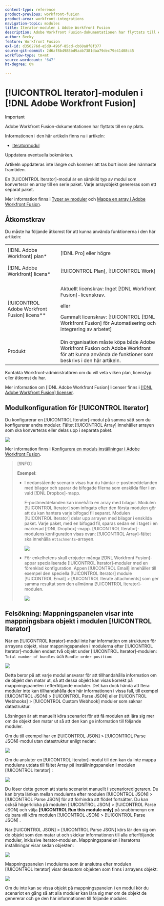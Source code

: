 ```yaml
---
content-type: reference
product-previous: workfront-fusion
product-area: workfront-integrations
navigation-topic: modules
title: Iterator-modulen i Adobe Workfront Fusion
description: Adobe Workfront Fusion-dokumentationen har flyttats till en ny plats. Den här artikeln har tagits bort, men innehåller en länk till den nya artikeln som innehåller den här funktionen.
author: Becky
feature: Workfront Fusion
exl-id: d356276d-e5d9-496f-85cd-cb60a8f8f377
source-git-commit: 2d6af8b4988bd9aab7381daa79dec79e41408c45
workflow-type: tm+mt
source-wordcount: '647'
ht-degree: 0%

---
```


# [!UICONTROL Iterator]-modulen i [!DNL Adobe Workfront Fusion]

>[!IMPORTANT]
>
>Adobe Workfront Fusion-dokumentationen har flyttats till en ny plats.
>
>Informationen i den här artikeln finns nu i artikeln:
>
>* [Iteratormodul](https://experienceleague.adobe.com/docs/workfront-fusion/using/references/modules/iterator-module.html)
>
>Uppdatera eventuella bokmärken.
>
>Artikeln uppdateras inte längre och kommer att tas bort inom den närmaste framtiden.

En [!UICONTROL Iterator]-modul är en särskild typ av modul som konverterar en array till en serie paket. Varje arrayobjekt genereras som ett separat paket.

Mer information finns i [Typer av moduler](../../workfront-fusion/modules/module-types.md) och [Mappa en array i Adobe Workfront Fusion](../../workfront-fusion/mapping/map-an-array.md).

## Åtkomstkrav

Du måste ha följande åtkomst för att kunna använda funktionerna i den här artikeln:

<table style="table-layout:auto">
 <col> 
 <col> 
 <tbody> 
  <tr> 
    <td role="rowheader">[!DNL Adobe Workfront] plan*</td> 
   <td> <p>[!DNL Pro] eller högre</p> </td> 
  </tr> 
  <tr data-mc-conditions=""> 
   <td role="rowheader">[!DNL Adobe Workfront] licens*</td> 
   <td> <p>[!UICONTROL Plan], [!UICONTROL Work]</p> </td> 
  </tr> 
  <tr> 
   <td role="rowheader">[!UICONTROL Adobe Workfront Fusion] licens**</td> 
   <td>
   <p>Aktuellt licenskrav: Inget [!DNL Workfront Fusion]-licenskrav.</p>
   <p>eller</p>
   <p>Gammalt licenskrav: [!UICONTROL [!DNL Workfront Fusion] för Automatisering och integrering av arbetet] </p>
   </td> 
  </tr> 
  <tr> 
   <td role="rowheader">Produkt</td> 
   <td>Din organisation måste köpa både Adobe Workfront Fusion och Adobe Workfront för att kunna använda de funktioner som beskrivs i den här artikeln.</td> 
  </tr> 
 </tbody> 
</table>

Kontakta Workfront-administratören om du vill veta vilken plan, licenstyp eller åtkomst du har.

Mer information om [!DNL Adobe Workfront Fusion] licenser finns i [[!DNL Adobe Workfront Fusion] licenser](../../workfront-fusion/get-started/license-automation-vs-integration.md).

## Modulkonfiguration för [!UICONTROL Iterator]

Du konfigurerar en [!UICONTROL Iterator]-modul på samma sätt som du konfigurerar andra moduler. Fältet [!UICONTROL Array] innehåller arrayen som ska konverteras eller delas upp i separata paket.

![](assets/set-up-iterator-350x190.jpg)

Mer information finns i [Konfigurera en moduls inställningar i Adobe Workfront Fusion](../../workfront-fusion/modules/configure-a-modules-settings.md).

>[!INFO]
>
>**Exempel:**
>
>* I nedanstående scenario visas hur du hämtar e-postmeddelanden med bilagor och sparar de bifogade filerna som enskilda filer i en vald [!DNL Dropbox]-mapp.
>
>   E-postmeddelanden kan innehålla en array med bilagor. Modulen [!UICONTROL Iterator] som infogats efter den första modulen gör att du kan hantera varje bifogad fil separat. Modulen [!UICONTROL Iterator] delar upp arrayen med bilagor i enskilda paket. Varje paket, med en bifogad fil, sparas sedan en i taget i en markerad [!DNL Dropbox]-mapp. [!UICONTROL Iterator]-modulens konfiguration visas ovan: [!UICONTROL Array]-fältet ska innehålla `Attachments`-arrayen.
>
>   ![](assets/attachments-array-350x154.jpg)
>
>* För enkelhetens skull erbjuder många [!DNL Workfront Fusion]-appar specialiserade [!UICONTROL Iterator]-moduler med en förenklad konfiguration. Appen [!UICONTROL Email] innehåller till exempel den speciella [!UICONTROL Iterator] module [!UICONTROL Email] > [!UICONTROL Iterate attachments] som ger samma resultat som den allmänna [!UICONTROL Iterator]-modulen.
>
>   ![](assets/specialized-iterators-350x135.jpg)


## Felsökning: Mappningspanelen visar inte mappningsbara objekt i modulen [!UICONTROL Iterator]

När en [!UICONTROL Iterator]-modul inte har information om strukturen för arrayens objekt, visar mappningspanelen i modulerna efter [!UICONTROL Iterator]-modulen endast två objekt under [!UICONTROL Iterator]-modulen: `Total number of bundles` och `Bundle order position`:

![](assets/mapping-panel-doesnt-display-350x147.png)

Detta beror på att varje modul ansvarar för att tillhandahålla information om de objekt den matar ut, så att dessa objekt kan visas korrekt på mappningspanelen i efterföljande moduler. Det kan dock hända att flera moduler inte kan tillhandahålla den här informationen i vissa fall, till exempel [!UICONTROL JSON] > [!UICONTROL Parse JSON] eller [!UICONTROL Webhooks] > [!UICONTROL Custom Webhook] moduler som saknar datastruktur.

Lösningen är att manuellt köra scenariot för att få modulen att lära sig mer om de objekt den matar ut så att den kan ge information till följande moduler.

Om du till exempel har en [!UICONTROL JSON] > [!UICONTROL Parse JSON]-modul utan datastruktur enligt nedan:

![](assets/json-parse-json-350x285.png)

Om du ansluter en [!UICONTROL Iterator]-modul till den kan du inte mappa modulens utdata till fältet Array på inställningspanelen i modulen [!UICONTROL Iterator] :

![](assets/connect-iterator-module-350x146.png)

Du löser detta genom att starta scenariot manuellt i scenarioredigeraren. Du kan bryta länken mellan modulerna efter modulen [!UICONTROL JSON] > [!UICONTROL Parse JSON] för att förhindra att flödet fortsätter. Du kan också högerklicka på modulen [!UICONTROL JSON] > [!UICONTROL Parse JSON] och välja **[!UICONTROL Run this module only]** på snabbmenyn om du bara vill köra modulen [!UICONTROL JSON] > [!UICONTROL Parse JSON] .

När [!UICONTROL JSON] > [!UICONTROL Parse JSON] körs lär den sig om de objekt som den matar ut och skickar informationen till alla efterföljande moduler, inklusive Iterator-modulen. Mappningspanelen i Iteratorns inställningar visar sedan objekten:

![](assets/mapping-panel-displays-items-350x131.png)

Mappningspanelen i modulerna som är anslutna efter modulen [!UICONTROL Iterator] visar dessutom objekten som finns i arrayens objekt:

![](assets/items-contained-in-array-350x156.png)

Om du inte kan se vissa objekt på mappningspanelen i en modul kör du scenariot en gång så att alla moduler kan lära sig mer om de objekt de genererar och ge den här informationen till följande moduler.
